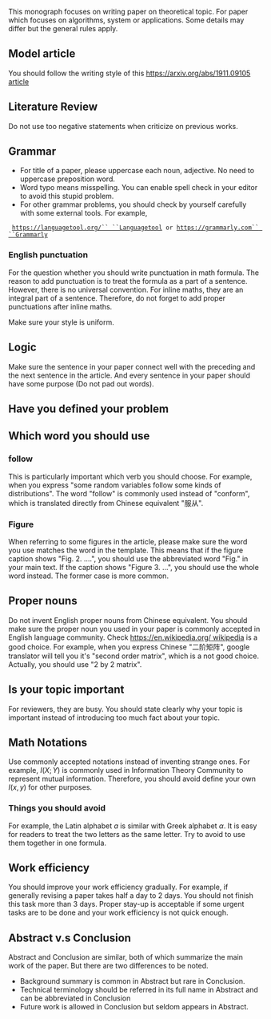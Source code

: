 This monograph focuses on writing paper on theoretical topic. For paper
which focuses on algorithms, system or applications. Some details may
differ but the general rules apply.

Model article
-------------

You should follow the writing style of this
[https://arxiv.org/abs/1911.09105
article](https://arxiv.org/abs/1911.09105_article "wikilink")

Literature Review
-----------------

Do not use too negative statements when criticize on previous works.

Grammar
-------

-   For title of a paper, please uppercase each noun, adjective. No need
    to uppercase preposition word.
-   Word typo means misspelling. You can enable spell check in your
    editor to avoid this stupid problem.
-   For other grammar problems, you should check by yourself carefully
    with some external tools. For example,

` `[`https://languagetool.org/`` ``Languagetool`](https://languagetool.org/_Languagetool "wikilink")` or `[`https://grammarly.com`` ``Grammarly`](https://grammarly.com_Grammarly "wikilink")

### English punctuation

For the question whether you should write punctuation in math formula.
The reason to add punctuation is to treat the formula as a part of a
sentence. However, there is no universal convention. For inline maths,
they are an integral part of a sentence. Therefore, do not forget to add
proper punctuations after inline maths.

Make sure your style is uniform.

Logic
-----

Make sure the sentence in your paper connect well with the preceding and
the next sentence in the article. And every sentence in your paper
should have some purpose (Do not pad out words).

Have you defined your problem
-----------------------------

Which word you should use
-------------------------

### follow

This is particularly important which verb you should choose. For
example, when you express "some random variables follow some kinds of
distributions". The word "follow" is commonly used instead of "conform",
which is translated directly from Chinese equivalent "服从".

### Figure

When referring to some figures in the article, please make sure the word
you use matches the word in the template. This means that if the figure
caption shows "Fig. 2. ....", you should use the abbreviated word "Fig."
in your main text. If the caption shows "Figure 3. ...", you should use
the whole word instead. The former case is more common.

Proper nouns
------------

Do not invent English proper nouns from Chinese equivalent. You should
make sure the proper noun you used in your paper is commonly accepted in
English language community. Check [https://en.wikipedia.org/
wikipedia](https://en.wikipedia.org/_wikipedia "wikilink") is a good
choice. For example, when you express Chinese "二阶矩阵", google
translator will tell you it's "second order matrix", which is a not good
choice. Actually, you should use "2 by 2 matrix".

Is your topic important
-----------------------

For reviewers, they are busy. You should state clearly why your topic is
important instead of introducing too much fact about your topic.

Math Notations
--------------

Use commonly accepted notations instead of inventing strange ones. For
example, *I*(*X*; *Y*) is commonly used in Information Theory Community
to represent mutual information. Therefore, you should avoid define your
own *I*(*x*, *y*) for other purposes.

### Things you should avoid

For example, the Latin alphabet *a* is similar with Greek alphabet *α*.
It is easy for readers to treat the two letters as the same letter. Try
to avoid to use them together in one formula.

Work efficiency
---------------

You should improve your work efficiency gradually. For example, if
generally revising a paper takes half a day to 2 days. You should not
finish this task more than 3 days. Proper stay-up is acceptable if some
urgent tasks are to be done and your work efficiency is not quick
enough.

Abstract v.s Conclusion
-----------------------

Abstract and Conclusion are similar, both of which summarize the main
work of the paper. But there are two differences to be noted.

-   Background summary is common in Abstract but rare in Conclusion.
-   Technical terminology should be referred in its full name in
    Abstract and can be abbreviated in Conclusion
-   Future work is allowed in Conclusion but seldom appears in Abstract.
